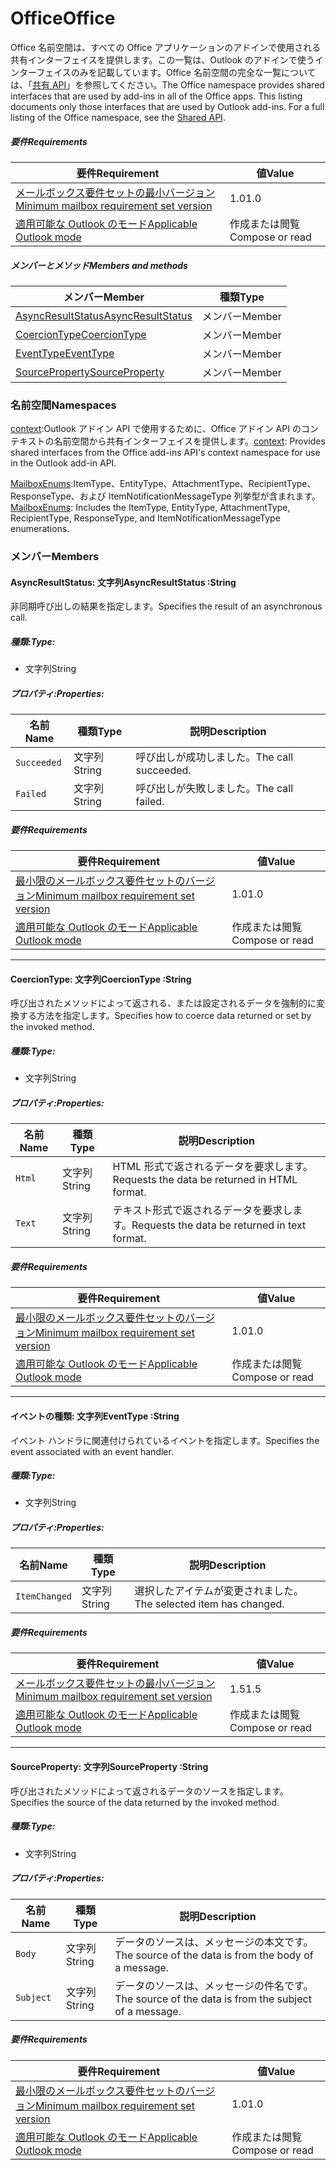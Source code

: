  

# <a name="office"></a><span data-ttu-id="ff198-101">Office</span><span class="sxs-lookup"><span data-stu-id="ff198-101">Office</span></span>

<span data-ttu-id="ff198-p101">Office 名前空間は、すべての Office アプリケーションのアドインで使用される共有インターフェイスを提供します。この一覧は、Outlook のアドインで使うインターフェイスのみを記載しています。Office 名前空間の完全な一覧については、「[共有 API](/javascript/api/office)」を参照してください。</span><span class="sxs-lookup"><span data-stu-id="ff198-p101">The Office namespace provides shared interfaces that are used by add-ins in all of the Office apps. This listing documents only those interfaces that are used by Outlook add-ins. For a full listing of the Office namespace, see the [Shared API](/javascript/api/office).</span></span>

##### <a name="requirements"></a><span data-ttu-id="ff198-104">要件</span><span class="sxs-lookup"><span data-stu-id="ff198-104">Requirements</span></span>

|<span data-ttu-id="ff198-105">要件</span><span class="sxs-lookup"><span data-stu-id="ff198-105">Requirement</span></span>| <span data-ttu-id="ff198-106">値</span><span class="sxs-lookup"><span data-stu-id="ff198-106">Value</span></span>|
|---|---|
|[<span data-ttu-id="ff198-107">メールボックス要件セットの最小バージョン</span><span class="sxs-lookup"><span data-stu-id="ff198-107">Minimum mailbox requirement set version</span></span>](/office/dev/add-ins/reference/requirement-sets/outlook-api-requirement-sets)| <span data-ttu-id="ff198-108">1.0</span><span class="sxs-lookup"><span data-stu-id="ff198-108">1.0</span></span>|
|[<span data-ttu-id="ff198-109">適用可能な Outlook のモード</span><span class="sxs-lookup"><span data-stu-id="ff198-109">Applicable Outlook mode</span></span>](https://docs.microsoft.com/outlook/add-ins/#extension-points)| <span data-ttu-id="ff198-110">作成または閲覧</span><span class="sxs-lookup"><span data-stu-id="ff198-110">Compose or read</span></span>|

##### <a name="members-and-methods"></a><span data-ttu-id="ff198-111">メンバーとメソッド</span><span class="sxs-lookup"><span data-stu-id="ff198-111">Members and methods</span></span>

| <span data-ttu-id="ff198-112">メンバー</span><span class="sxs-lookup"><span data-stu-id="ff198-112">Member</span></span> | <span data-ttu-id="ff198-113">種類</span><span class="sxs-lookup"><span data-stu-id="ff198-113">Type</span></span> |
|--------|------|
| [<span data-ttu-id="ff198-114">AsyncResultStatus</span><span class="sxs-lookup"><span data-stu-id="ff198-114">AsyncResultStatus</span></span>](#asyncresultstatus-string) | <span data-ttu-id="ff198-115">メンバー</span><span class="sxs-lookup"><span data-stu-id="ff198-115">Member</span></span> |
| [<span data-ttu-id="ff198-116">CoercionType</span><span class="sxs-lookup"><span data-stu-id="ff198-116">CoercionType</span></span>](#coerciontype-string) | <span data-ttu-id="ff198-117">メンバー</span><span class="sxs-lookup"><span data-stu-id="ff198-117">Member</span></span> |
| [<span data-ttu-id="ff198-118">EventType</span><span class="sxs-lookup"><span data-stu-id="ff198-118">EventType</span></span>](#eventtype-string) | <span data-ttu-id="ff198-119">メンバー</span><span class="sxs-lookup"><span data-stu-id="ff198-119">Member</span></span> |
| [<span data-ttu-id="ff198-120">SourceProperty</span><span class="sxs-lookup"><span data-stu-id="ff198-120">SourceProperty</span></span>](#sourceproperty-string) | <span data-ttu-id="ff198-121">メンバー</span><span class="sxs-lookup"><span data-stu-id="ff198-121">Member</span></span> |

### <a name="namespaces"></a><span data-ttu-id="ff198-122">名前空間</span><span class="sxs-lookup"><span data-stu-id="ff198-122">Namespaces</span></span>

<span data-ttu-id="ff198-123">[context](office.context.md):Outlook アドイン API で使用するために、Office アドイン API のコンテキストの名前空間から共有インターフェイスを提供します。</span><span class="sxs-lookup"><span data-stu-id="ff198-123">[context](office.context.md): Provides shared interfaces from the Office add-ins API's context namespace for use in the Outlook add-in API.</span></span>

<span data-ttu-id="ff198-124">[MailboxEnums](/javascript/api/outlook/office.mailboxenums.attachmenttype):ItemType、EntityType、AttachmentType、RecipientType、ResponseType、および ItemNotificationMessageType 列挙型が含まれます。</span><span class="sxs-lookup"><span data-stu-id="ff198-124">[MailboxEnums](/javascript/api/outlook/office.mailboxenums.attachmenttype): Includes the ItemType, EntityType, AttachmentType, RecipientType, ResponseType, and ItemNotificationMessageType enumerations.</span></span>

### <a name="members"></a><span data-ttu-id="ff198-125">メンバー</span><span class="sxs-lookup"><span data-stu-id="ff198-125">Members</span></span>

####  <a name="asyncresultstatus-string"></a><span data-ttu-id="ff198-126">AsyncResultStatus: 文字列</span><span class="sxs-lookup"><span data-stu-id="ff198-126">AsyncResultStatus :String</span></span>

<span data-ttu-id="ff198-127">非同期呼び出しの結果を指定します。</span><span class="sxs-lookup"><span data-stu-id="ff198-127">Specifies the result of an asynchronous call.</span></span>

##### <a name="type"></a><span data-ttu-id="ff198-128">種類:</span><span class="sxs-lookup"><span data-stu-id="ff198-128">Type:</span></span>

*   <span data-ttu-id="ff198-129">文字列</span><span class="sxs-lookup"><span data-stu-id="ff198-129">String</span></span>

##### <a name="properties"></a><span data-ttu-id="ff198-130">プロパティ:</span><span class="sxs-lookup"><span data-stu-id="ff198-130">Properties:</span></span>

|<span data-ttu-id="ff198-131">名前</span><span class="sxs-lookup"><span data-stu-id="ff198-131">Name</span></span>| <span data-ttu-id="ff198-132">種類</span><span class="sxs-lookup"><span data-stu-id="ff198-132">Type</span></span>| <span data-ttu-id="ff198-133">説明</span><span class="sxs-lookup"><span data-stu-id="ff198-133">Description</span></span>|
|---|---|---|
|`Succeeded`| <span data-ttu-id="ff198-134">文字列</span><span class="sxs-lookup"><span data-stu-id="ff198-134">String</span></span>|<span data-ttu-id="ff198-135">呼び出しが成功しました。</span><span class="sxs-lookup"><span data-stu-id="ff198-135">The call succeeded.</span></span>|
|`Failed`| <span data-ttu-id="ff198-136">文字列</span><span class="sxs-lookup"><span data-stu-id="ff198-136">String</span></span>|<span data-ttu-id="ff198-137">呼び出しが失敗しました。</span><span class="sxs-lookup"><span data-stu-id="ff198-137">The call failed.</span></span>|

##### <a name="requirements"></a><span data-ttu-id="ff198-138">要件</span><span class="sxs-lookup"><span data-stu-id="ff198-138">Requirements</span></span>

|<span data-ttu-id="ff198-139">要件</span><span class="sxs-lookup"><span data-stu-id="ff198-139">Requirement</span></span>| <span data-ttu-id="ff198-140">値</span><span class="sxs-lookup"><span data-stu-id="ff198-140">Value</span></span>|
|---|---|
|[<span data-ttu-id="ff198-141">最小限のメールボックス要件セットのバージョン</span><span class="sxs-lookup"><span data-stu-id="ff198-141">Minimum mailbox requirement set version</span></span>](/office/dev/add-ins/reference/requirement-sets/outlook-api-requirement-sets)| <span data-ttu-id="ff198-142">1.0</span><span class="sxs-lookup"><span data-stu-id="ff198-142">1.0</span></span>|
|[<span data-ttu-id="ff198-143">適用可能な Outlook のモード</span><span class="sxs-lookup"><span data-stu-id="ff198-143">Applicable Outlook mode</span></span>](https://docs.microsoft.com/outlook/add-ins/#extension-points)| <span data-ttu-id="ff198-144">作成または閲覧</span><span class="sxs-lookup"><span data-stu-id="ff198-144">Compose or read</span></span>|

---

####  <a name="coerciontype-string"></a><span data-ttu-id="ff198-145">CoercionType: 文字列</span><span class="sxs-lookup"><span data-stu-id="ff198-145">CoercionType :String</span></span>

<span data-ttu-id="ff198-146">呼び出されたメソッドによって返される、または設定されるデータを強制的に変換する方法を指定します。</span><span class="sxs-lookup"><span data-stu-id="ff198-146">Specifies how to coerce data returned or set by the invoked method.</span></span>

##### <a name="type"></a><span data-ttu-id="ff198-147">種類:</span><span class="sxs-lookup"><span data-stu-id="ff198-147">Type:</span></span>

*   <span data-ttu-id="ff198-148">文字列</span><span class="sxs-lookup"><span data-stu-id="ff198-148">String</span></span>

##### <a name="properties"></a><span data-ttu-id="ff198-149">プロパティ:</span><span class="sxs-lookup"><span data-stu-id="ff198-149">Properties:</span></span>

|<span data-ttu-id="ff198-150">名前</span><span class="sxs-lookup"><span data-stu-id="ff198-150">Name</span></span>| <span data-ttu-id="ff198-151">種類</span><span class="sxs-lookup"><span data-stu-id="ff198-151">Type</span></span>| <span data-ttu-id="ff198-152">説明</span><span class="sxs-lookup"><span data-stu-id="ff198-152">Description</span></span>|
|---|---|---|
|`Html`| <span data-ttu-id="ff198-153">文字列</span><span class="sxs-lookup"><span data-stu-id="ff198-153">String</span></span>|<span data-ttu-id="ff198-154">HTML 形式で返されるデータを要求します。</span><span class="sxs-lookup"><span data-stu-id="ff198-154">Requests the data be returned in HTML format.</span></span>|
|`Text`| <span data-ttu-id="ff198-155">文字列</span><span class="sxs-lookup"><span data-stu-id="ff198-155">String</span></span>|<span data-ttu-id="ff198-156">テキスト形式で返されるデータを要求します。</span><span class="sxs-lookup"><span data-stu-id="ff198-156">Requests the data be returned in text format.</span></span>|

##### <a name="requirements"></a><span data-ttu-id="ff198-157">要件</span><span class="sxs-lookup"><span data-stu-id="ff198-157">Requirements</span></span>

|<span data-ttu-id="ff198-158">要件</span><span class="sxs-lookup"><span data-stu-id="ff198-158">Requirement</span></span>| <span data-ttu-id="ff198-159">値</span><span class="sxs-lookup"><span data-stu-id="ff198-159">Value</span></span>|
|---|---|
|[<span data-ttu-id="ff198-160">最小限のメールボックス要件セットのバージョン</span><span class="sxs-lookup"><span data-stu-id="ff198-160">Minimum mailbox requirement set version</span></span>](/office/dev/add-ins/reference/requirement-sets/outlook-api-requirement-sets)| <span data-ttu-id="ff198-161">1.0</span><span class="sxs-lookup"><span data-stu-id="ff198-161">1.0</span></span>|
|[<span data-ttu-id="ff198-162">適用可能な Outlook のモード</span><span class="sxs-lookup"><span data-stu-id="ff198-162">Applicable Outlook mode</span></span>](https://docs.microsoft.com/outlook/add-ins/#extension-points)| <span data-ttu-id="ff198-163">作成または閲覧</span><span class="sxs-lookup"><span data-stu-id="ff198-163">Compose or read</span></span>|

---

####  <a name="eventtype-string"></a><span data-ttu-id="ff198-164">イベントの種類: 文字列</span><span class="sxs-lookup"><span data-stu-id="ff198-164">EventType :String</span></span>

<span data-ttu-id="ff198-165">イベント ハンドラに関連付けられているイベントを指定します。</span><span class="sxs-lookup"><span data-stu-id="ff198-165">Specifies the event associated with an event handler.</span></span>

##### <a name="type"></a><span data-ttu-id="ff198-166">種類:</span><span class="sxs-lookup"><span data-stu-id="ff198-166">Type:</span></span>

*   <span data-ttu-id="ff198-167">文字列</span><span class="sxs-lookup"><span data-stu-id="ff198-167">String</span></span>

##### <a name="properties"></a><span data-ttu-id="ff198-168">プロパティ:</span><span class="sxs-lookup"><span data-stu-id="ff198-168">Properties:</span></span>

| <span data-ttu-id="ff198-169">名前</span><span class="sxs-lookup"><span data-stu-id="ff198-169">Name</span></span> | <span data-ttu-id="ff198-170">種類</span><span class="sxs-lookup"><span data-stu-id="ff198-170">Type</span></span> | <span data-ttu-id="ff198-171">説明</span><span class="sxs-lookup"><span data-stu-id="ff198-171">Description</span></span> |
|---|---|---|
|`ItemChanged`| <span data-ttu-id="ff198-172">文字列</span><span class="sxs-lookup"><span data-stu-id="ff198-172">String</span></span> | <span data-ttu-id="ff198-173">選択したアイテムが変更されました。</span><span class="sxs-lookup"><span data-stu-id="ff198-173">The selected item has changed.</span></span> |

##### <a name="requirements"></a><span data-ttu-id="ff198-174">要件</span><span class="sxs-lookup"><span data-stu-id="ff198-174">Requirements</span></span>

|<span data-ttu-id="ff198-175">要件</span><span class="sxs-lookup"><span data-stu-id="ff198-175">Requirement</span></span>| <span data-ttu-id="ff198-176">値</span><span class="sxs-lookup"><span data-stu-id="ff198-176">Value</span></span>|
|---|---|
|[<span data-ttu-id="ff198-177">メールボックス要件セットの最小バージョン</span><span class="sxs-lookup"><span data-stu-id="ff198-177">Minimum mailbox requirement set version</span></span>](/office/dev/add-ins/reference/requirement-sets/outlook-api-requirement-sets)| <span data-ttu-id="ff198-178">1.5</span><span class="sxs-lookup"><span data-stu-id="ff198-178">1.5</span></span> |
|[<span data-ttu-id="ff198-179">適用可能な Outlook のモード</span><span class="sxs-lookup"><span data-stu-id="ff198-179">Applicable Outlook mode</span></span>](https://docs.microsoft.com/outlook/add-ins/#extension-points)| <span data-ttu-id="ff198-180">作成または閲覧</span><span class="sxs-lookup"><span data-stu-id="ff198-180">Compose or read</span></span> |

---

####  <a name="sourceproperty-string"></a><span data-ttu-id="ff198-181">SourceProperty: 文字列</span><span class="sxs-lookup"><span data-stu-id="ff198-181">SourceProperty :String</span></span>

<span data-ttu-id="ff198-182">呼び出されたメソッドによって返されるデータのソースを指定します。</span><span class="sxs-lookup"><span data-stu-id="ff198-182">Specifies the source of the data returned by the invoked method.</span></span>

##### <a name="type"></a><span data-ttu-id="ff198-183">種類:</span><span class="sxs-lookup"><span data-stu-id="ff198-183">Type:</span></span>

*   <span data-ttu-id="ff198-184">文字列</span><span class="sxs-lookup"><span data-stu-id="ff198-184">String</span></span>

##### <a name="properties"></a><span data-ttu-id="ff198-185">プロパティ:</span><span class="sxs-lookup"><span data-stu-id="ff198-185">Properties:</span></span>

|<span data-ttu-id="ff198-186">名前</span><span class="sxs-lookup"><span data-stu-id="ff198-186">Name</span></span>| <span data-ttu-id="ff198-187">種類</span><span class="sxs-lookup"><span data-stu-id="ff198-187">Type</span></span>| <span data-ttu-id="ff198-188">説明</span><span class="sxs-lookup"><span data-stu-id="ff198-188">Description</span></span>|
|---|---|---|
|`Body`| <span data-ttu-id="ff198-189">文字列</span><span class="sxs-lookup"><span data-stu-id="ff198-189">String</span></span>|<span data-ttu-id="ff198-190">データのソースは、メッセージの本文です。</span><span class="sxs-lookup"><span data-stu-id="ff198-190">The source of the data is from the body of a message.</span></span>|
|`Subject`| <span data-ttu-id="ff198-191">文字列</span><span class="sxs-lookup"><span data-stu-id="ff198-191">String</span></span>|<span data-ttu-id="ff198-192">データのソースは、メッセージの件名です。</span><span class="sxs-lookup"><span data-stu-id="ff198-192">The source of the data is from the subject of a message.</span></span>|

##### <a name="requirements"></a><span data-ttu-id="ff198-193">要件</span><span class="sxs-lookup"><span data-stu-id="ff198-193">Requirements</span></span>

|<span data-ttu-id="ff198-194">要件</span><span class="sxs-lookup"><span data-stu-id="ff198-194">Requirement</span></span>| <span data-ttu-id="ff198-195">値</span><span class="sxs-lookup"><span data-stu-id="ff198-195">Value</span></span>|
|---|---|
|[<span data-ttu-id="ff198-196">最小限のメールボックス要件セットのバージョン</span><span class="sxs-lookup"><span data-stu-id="ff198-196">Minimum mailbox requirement set version</span></span>](/office/dev/add-ins/reference/requirement-sets/outlook-api-requirement-sets)| <span data-ttu-id="ff198-197">1.0</span><span class="sxs-lookup"><span data-stu-id="ff198-197">1.0</span></span>|
|[<span data-ttu-id="ff198-198">適用可能な Outlook のモード</span><span class="sxs-lookup"><span data-stu-id="ff198-198">Applicable Outlook mode</span></span>](https://docs.microsoft.com/outlook/add-ins/#extension-points)| <span data-ttu-id="ff198-199">作成または閲覧</span><span class="sxs-lookup"><span data-stu-id="ff198-199">Compose or read</span></span>|